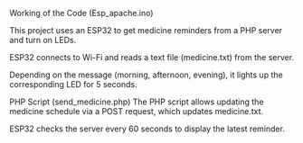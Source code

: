 Working of the Code (Esp_apache.ino)

This project uses an ESP32 to get medicine reminders from a PHP server and turn on LEDs.

ESP32 connects to Wi-Fi and reads a text file (medicine.txt) from the server.

Depending on the message (morning, afternoon, evening), it lights up the corresponding LED for 5 seconds.

PHP Script (send_medicine.php)
The PHP script allows updating the medicine schedule via a POST request, which updates medicine.txt.

ESP32 checks the server every 60 seconds to display the latest reminder.
